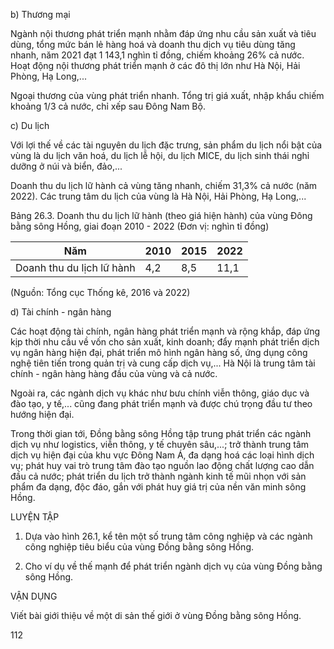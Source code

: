 b) Thương mại

Ngành nội thương phát triển mạnh nhằm đáp ứng nhu cầu sản xuất và tiêu dùng, tổng mức bán lẻ hàng hoá và doanh thu dịch vụ tiêu dùng tăng nhanh, năm 2021 đạt 1 143,1 nghìn tỉ đồng, chiếm khoảng 26% cả nước. Hoạt động nội thương phát triển mạnh ở các đô thị lớn như Hà Nội, Hải Phòng, Hạ Long,...

Ngoại thương của vùng phát triển nhanh. Tổng trị giá xuất, nhập khẩu chiếm khoảng 1/3 cả nước, chỉ xếp sau Đông Nam Bộ.

c) Du lịch

Với lợi thế về các tài nguyên du lịch đặc trưng, sản phẩm du lịch nổi bật của vùng là du lịch văn hoá, du lịch lễ hội, du lịch MICE, du lịch sinh thái nghỉ dưỡng ở núi và biển, đảo,...

Doanh thu du lịch lữ hành cả vùng tăng nhanh, chiếm 31,3% cả nước (năm 2022). Các trung tâm du lịch của vùng là Hà Nội, Hải Phòng, Hạ Long,...

Bảng 26.3. Doanh thu du lịch lữ hành (theo giá hiện hành) của vùng Đông bằng sông Hồng, giai đoạn 2010 - 2022
(Đơn vị: nghìn tỉ đồng)

Năm | 2010 | 2015 | 2022
--- | --- | --- | ---
Doanh thu du lịch lữ hành | 4,2 | 8,5 | 11,1

(Nguồn: Tổng cục Thống kê, 2016 và 2022)

d) Tài chính - ngân hàng

Các hoạt động tài chính, ngân hàng phát triển mạnh và rộng khắp, đáp ứng kịp thời nhu cầu về vốn cho sản xuất, kinh doanh; đẩy mạnh phát triển dịch vụ ngân hàng hiện đại, phát triển mô hình ngân hàng số, ứng dụng công nghệ tiên tiến trong quản trị và cung cấp dịch vụ,... Hà Nội là trung tâm tài chính - ngân hàng hàng đầu của vùng và cả nước.

Ngoài ra, các ngành dịch vụ khác như bưu chính viễn thông, giáo dục và đào tạo, y tế,... cũng đang phát triển mạnh và được chú trọng đầu tư theo hướng hiện đại.

Trong thời gian tới, Đồng bằng sông Hồng tập trung phát triển các ngành dịch vụ như logistics, viễn thông, y tế chuyên sâu,...; trở thành trung tâm dịch vụ hiện đại của khu vực Đông Nam Á, đa dạng hoá các loại hình dịch vụ; phát huy vai trò trung tâm đào tạo nguồn lao động chất lượng cao dẫn đầu cả nước; phát triển du lịch trở thành ngành kinh tế mũi nhọn với sản phẩm đa dạng, độc đáo, gắn với phát huy giá trị của nền văn minh sông Hồng.

LUYỆN TẬP

1. Dựa vào hình 26.1, kể tên một số trung tâm công nghiệp và các ngành công nghiệp tiêu biểu của vùng Đồng bằng sông Hồng.

2. Cho ví dụ về thế mạnh để phát triển ngành dịch vụ của vùng Đồng bằng sông Hồng.

VẬN DỤNG

Viết bài giới thiệu về một di sản thế giới ở vùng Đồng bằng sông Hồng.

112